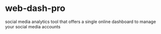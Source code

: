 web-dash-pro
============

social media analytics tool that offers a single online dashboard to manage your social media accounts
